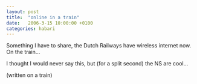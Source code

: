 ```yaml
---
layout: post
title:  "online in a train"
date:   2006-3-15 10:00:00 +0100
categories: habari
---
```

Something I have to share, the Dutch Railways have wireless internet now. On the train...

I thought I would never say this, but (for a split second) the NS are cool...

(written on a train)
